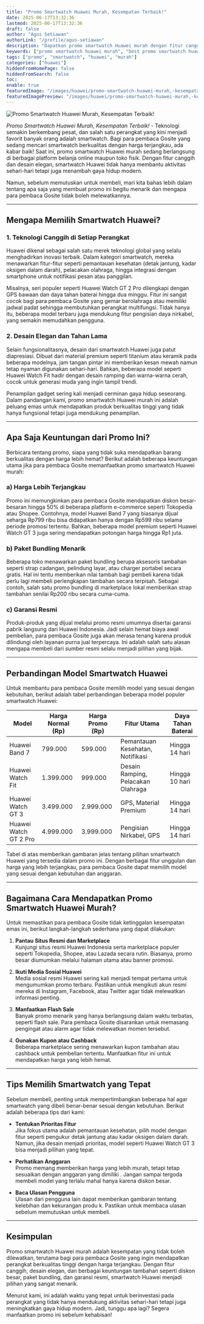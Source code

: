 ```yaml
---
title: "Promo Smartwatch Huawei Murah, Kesempatan Terbaik!"
date: 2025-06-17T13:32:36
lastmod: 2025-06-17T13:32:36
draft: false
author: "Agus Setiawan"
authorLink: "/profile/agus-setiawan"
description: "Dapatkan promo smartwatch Huawei murah dengan fitur canggih dan desain stylish. Penawaran terbatas, segera temukan smartwatch favorit Anda sekarang!"
keywords: ["promo smartwatch huawei murah", "best promo smartwatch huawei murah", "promo smartwatch huawei murah guide"]
tags: ["promo", "smartwatch", "huawei", "murah"]
categories: ["huawei"]
hiddenFromHomePage: false
hiddenFromSearch: false
toc:
enable: true
featuredImage: "/images/huawei/promo-smartwatch-huawei-murah,-kesempatan-terbaik!.jpg"
featuredImagePreview: "/images/huawei/promo-smartwatch-huawei-murah,-kesempatan-terbaik!.jpg"
---
```


![Promo Smartwatch Huawei Murah, Kesempatan Terbaik!](/images/huawei/promo-smartwatch-huawei-murah,-kesempatan-terbaik!.jpg)



*Promo Smartwatch Huawei Murah, Kesempatan Terbaik!* - Teknologi semakin berkembang pesat, dan salah satu perangkat yang kini menjadi favorit banyak orang adalah smartwatch. Bagi para pembaca Gosite yang sedang mencari smartwatch berkualitas dengan harga terjangkau, ada kabar baik! Saat ini, promo smartwatch Huawei murah sedang berlangsung di berbagai platform belanja online maupun toko fisik. Dengan fitur canggih dan desain elegan, smartwatch Huawei tidak hanya membantu aktivitas sehari-hari tetapi juga menambah gaya hidup modern.

Namun, sebelum memutuskan untuk membeli, mari kita bahas lebih dalam tentang apa saja yang membuat promo ini begitu menarik dan mengapa para pembaca Gosite tidak boleh melewatkannya.

---

## Mengapa Memilih Smartwatch Huawei?

### 1. Teknologi Canggih di Setiap Perangkat
Huawei dikenal sebagai salah satu merek teknologi global yang selalu menghadirkan inovasi terbaik. Dalam kategori smartwatch, mereka menawarkan fitur-fitur seperti pemantauan kesehatan (detak jantung, kadar oksigen dalam darah), pelacakan olahraga, hingga integrasi dengan smartphone untuk notifikasi pesan atau panggilan.

Misalnya, seri populer seperti Huawei Watch GT 2 Pro dilengkapi dengan GPS bawaan dan daya tahan baterai hingga dua minggu. Fitur ini sangat cocok bagi para pembaca Gosite yang gemar berolahraga atau memiliki jadwal padat sehingga membutuhkan perangkat multifungsi. Tidak hanya itu, beberapa model terbaru juga mendukung fitur pengisian daya nirkabel, yang semakin memudahkan pengguna.

### 2. Desain Elegan dan Tahan Lama
Selain fungsionalitasnya, desain dari smartwatch Huawei juga patut diapresiasi. Dibuat dari material premium seperti titanium atau keramik pada beberapa modelnya, jam tangan pintar ini memberikan kesan mewah namun tetap nyaman digunakan sehari-hari. Bahkan, beberapa model seperti Huawei Watch Fit hadir dengan desain ramping dan warna-warna cerah, cocok untuk generasi muda yang ingin tampil trendi.

Penampilan gadget sering kali menjadi cerminan gaya hidup seseorang. Dalam pandangan kami, promo smartwatch Huawei murah ini adalah peluang emas untuk mendapatkan produk berkualitas tinggi yang tidak hanya fungsional tetapi juga mendukung penampilan.

---

## Apa Saja Keuntungan dari Promo Ini?

Berbicara tentang promo, siapa yang tidak suka mendapatkan barang berkualitas dengan harga lebih hemat? Berikut adalah beberapa keuntungan utama jika para pembaca Gosite memanfaatkan promo smartwatch Huawei murah:

### a) Harga Lebih Terjangkau
Promo ini memungkinkan para pembaca Gosite mendapatkan diskon besar-besaran hingga 50% di beberapa platform e-commerce seperti Tokopedia atau Shopee.  Contohnya, model Huawei Band 7 yang biasanya dijual seharga Rp799 ribu bisa didapatkan hanya dengan Rp599 ribu selama periode promosi tertentu. Bahkan, beberapa model premium seperti Huawei Watch GT 3 juga sering mendapatkan potongan harga hingga Rp1 juta.

### b) Paket Bundling Menarik
Beberapa toko menawarkan paket bundling berupa aksesoris tambahan seperti strap cadangan, pelindung layar, atau charger portabel secara gratis. Hal ini tentu memberikan nilai tambah bagi pembeli karena tidak perlu lagi membeli perlengkapan tambahan secara terpisah. Sebagai contoh, salah satu promo bundling di marketplace lokal memberikan strap tambahan senilai Rp200 ribu secara cuma-cuma.

### c) Garansi Resmi
Produk-produk yang dijual melalui promo resmi umumnya disertai garansi pabrik langsung dari Huawei Indonesia. Jadi selain hemat biaya awal pembelian, para pembaca Gosite juga akan merasa tenang karena produk dilindungi oleh layanan purna jual terpercaya. Ini adalah salah satu alasan mengapa membeli dari sumber resmi selalu menjadi pilihan yang bijak.

---

## Perbandingan Model Smartwatch Huawei

Untuk membantu para pembaca Gosite memilih model yang sesuai dengan kebutuhan, berikut adalah tabel perbandingan beberapa model populer smartwatch Huawei:

| Model                | Harga Normal (Rp) | Harga Promo (Rp) | Fitur Utama                       | Daya Tahan Baterai |
|----------------------|-------------------|------------------|------------------------------------|--------------------|
| Huawei Band 7        | 799.000          | 599.000          | Pemantauan Kesehatan, Notifikasi  | Hingga 14 hari     |
| Huawei Watch Fit     | 1.399.000        | 999.000          | Desain Ramping, Pelacakan Olahraga| Hingga 10 hari     |
| Huawei Watch GT 3    | 3.499.000        | 2.999.000        | GPS, Material Premium             | Hingga 14 hari     |
| Huawei Watch GT 2 Pro| 4.999.000        | 3.999.000        | Pengisian Nirkabel, GPS           | Hingga 14 hari     |

Tabel di atas memberikan gambaran jelas tentang pilihan smartwatch Huawei yang tersedia dalam promo ini. Dengan berbagai fitur unggulan dan harga yang lebih terjangkau, para pembaca Gosite dapat memilih model yang sesuai dengan kebutuhan dan anggaran.

---

## Bagaimana Cara Mendapatkan Promo Smartwatch Huawei Murah?

Untuk memastikan para pembaca Gosite tidak ketinggalan kesempatan emas ini, berikut langkah-langkah sederhana yang dapat dilakukan:

1. **Pantau Situs Resmi dan Marketplace**  
   Kunjungi situs resmi Huawei Indonesia serta marketplace populer seperti Tokopedia, Shopee, atau Lazada secara rutin. Biasanya, promo besar diumumkan melalui halaman utama atau banner promosi.

2. **Ikuti Media Sosial Huawei**  
   Media sosial resmi Huawei sering kali menjadi tempat pertama untuk mengumumkan promo terbaru. Pastikan untuk mengikuti akun resmi mereka di Instagram, Facebook, atau Twitter agar tidak melewatkan informasi penting.

3. **Manfaatkan Flash Sale**  
   Banyak promo menarik yang hanya berlangsung dalam waktu terbatas, seperti flash sale. Para pembaca Gosite disarankan untuk memasang pengingat atau alarm agar tidak melewatkan momen tersebut.

4. **Gunakan Kupon atau Cashback**  
   Beberapa marketplace sering menawarkan kupon tambahan atau cashback untuk pembelian tertentu. Manfaatkan fitur ini untuk mendapatkan harga yang lebih hemat.

---

## Tips Memilih Smartwatch yang Tepat

Sebelum membeli, penting untuk mempertimbangkan beberapa hal agar smartwatch yang dibeli benar-benar sesuai dengan kebutuhan. Berikut adalah beberapa tips dari kami:

- __Tentukan Prioritas Fitur__  
  Jika fokus utama adalah pemantauan kesehatan, pilih model dengan fitur seperti pengukur detak jantung atau kadar oksigen dalam darah. Namun, jika desain menjadi prioritas, model seperti Huawei Watch GT 3 bisa menjadi pilihan yang tepat.

- **Perhatikan Anggaran**  
  Promo memang memberikan harga yang lebih murah, tetapi tetap sesuaikan dengan anggaran yang dimiliki . Jangan sampai tergoda membeli model yang terlalu mahal hanya karena diskon besar.

- __Baca Ulasan Pengguna__  
  Ulasan dari pengguna lain dapat memberikan gambaran tentang kelebihan dan kekurangan produ k. Pastikan untuk membaca ulasan sebelum memutuskan untuk membeli.

---

## Kesimpulan

Promo smartwatch Huawei murah adalah kesempatan yang tidak boleh dilewatkan, terutama bagi para pembaca Gosite yang ingin mendapatkan perangkat berkualitas tinggi dengan harga terjangkau. Dengan fitur canggih, desain elegan, dan berbagai keuntungan tambahan seperti diskon besar, paket bundling, dan garansi resmi, smartwatch Huawei menjadi pilihan yang sangat menarik.

Menurut kami, ini adalah waktu yang tepat untuk berinvestasi pada perangkat yang tidak hanya mendukung aktivitas sehari-hari tetapi juga meningkatkan gaya hidup modern. Jadi, tunggu apa lagi? Segera manfaatkan promo ini sebelum kehabisan!
